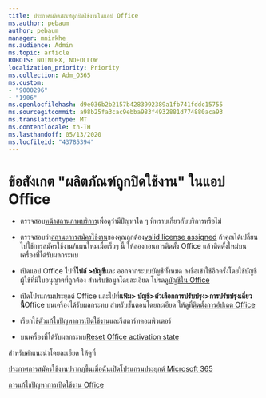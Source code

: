 ```yaml
---
title: ประกาศผลิตภัณฑ์ถูกปิดใช้งานในแอป Office
ms.author: pebaum
author: pebaum
manager: mnirkhe
ms.audience: Admin
ms.topic: article
ROBOTS: NOINDEX, NOFOLLOW
localization_priority: Priority
ms.collection: Adm_O365
ms.custom:
- "9000296"
- "1906"
ms.openlocfilehash: d9e036b2b2157b4283992389a1fb741fddc15755
ms.sourcegitcommit: a98b25fa3cac9ebba983f4932881d774880aca93
ms.translationtype: MT
ms.contentlocale: th-TH
ms.lasthandoff: 05/13/2020
ms.locfileid: "43785394"
---
```

# <a name="product-deactivated-notice-in-office-apps"></a>ข้อสังเกต "ผลิตภัณฑ์ถูกปิดใช้งาน" ในแอป Office

- ตรวจสอบ[หน้าสถานภาพบริการ](https://docs.microsoft.com/office365/enterprise/view-service-health)เพื่อดูว่ามีปัญหาใด ๆ ที่ทราบเกี่ยวกับบริการหรือไม่

- ตรวจสอบว่า[สถานะการสมัครใช้งาน](https://support.office.com/article/unlicensed-product-and-activation-errors-in-office-0d23d3c0-c19c-4b2f-9845-5344fedc4380#bkmk_checksubscription)ของคุณถูกต้อง[valid license assigned](https://support.office.com/article/997596B5-4173-4627-B915-36ABAC6786DC?wt.mc_id=Alchemy_ClientDIA) ถ้าคุณได้เปลี่ยนไปใช้การสมัครใช้งาน/แผนใหม่เมื่อเร็วๆ นี้ ให้ลองถอนการติดตั้ง Office แล้วติดตั้งใหม่บนเครื่องที่ได้รับผลกระทบ

- เปิดแอป Office ไปที่**ไฟล์ >บัญชี**และ ออกจากระบบบัญชีทั้งหมด ลงชื่อเข้าใช้อีกครั้งโดยใช้บัญชีผู้ใช้ที่มีใบอนุญาตที่ถูกต้อง สำหรับข้อมูลโดยละเอียด โปรดดู[บัญชีใน Office](https://support.office.com/article/accounts-in-office-628ea040-f265-49de-b986-be09c3ebf8a9)

- เปิดโปรแกรมประยุกต์ Office และไปที่**แฟ้ม> บัญชี>ตัวเลือกการปรับปรุง>การปรับปรุงเดี๋ยวนี้**Office บนเครื่องได้รับผลกระทบ สําหรับขั้นตอนโดยละเอียด ให้ดูที่[ติดตั้งการอัปเดต Office](https://support.office.com/article/install-office-updates-2ab296f3-7f03-43a2-8e50-46de917611c5)

- เรียกใช้[ตัวแก้ไขปัญหาการเปิดใช้งาน](https://aka.ms/SARA-OfficeActivation-Alchemy)และรีสตาร์ทคอมพิวเตอร์

- บนเครื่องที่ได้รับผลกระทบ[Reset Office activation state](https://techcommunity.microsoft.com/t5/Office-365-ProPlus/Reset-Office-365-ProPlus-activation-state/td-p/331632)

สําหรับคําแนะนําโดยละเอียด ให้ดูที่ 

[ประกาศการสมัครใช้งานปรากฏขึ้นเมื่อฉันเปิดโปรแกรมประยุกต์ Microsoft 365](https://support.office.com/article/a-subscription-notice-appears-when-i-open-an-office-365-application-4cabe32c-f594-4c0e-9191-3d3ade10cceb)

[การแก้ไขปัญหาการเปิดใช้งาน Office](https://support.office.com/article/unlicensed-product-and-activation-errors-in-office-0d23d3c0-c19c-4b2f-9845-5344fedc4380)
